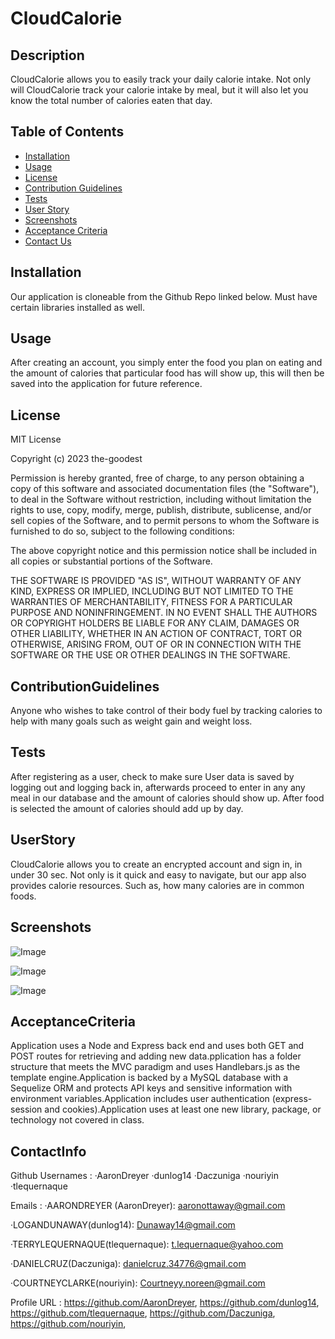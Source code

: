 # CloudCalorie 
  ## Description
  CloudCalorie allows you to easily track your daily calorie intake. Not only will CloudCalorie track your calorie intake by meal, but it will also let you know the total number of calories eaten that day. 

  ## Table of Contents
  
  - [Installation](#installation)
  - [Usage](#usage)
  - [License](#license)
  - [Contribution Guidelines](#contributionguidelines)
  - [Tests](#tests)
  - [User Story](#UserStory)
  - [Screenshots](#Screenshots)
  - [Acceptance Criteria](#AcceptanceCriteria)
  - [Contact Us](#contactinfo)
  
## Installation
  Our application is cloneable from the Github Repo linked below. Must have certain libraries installed as well. 

## Usage
  After creating an account, you simply enter the food you plan on eating and the amount of calories that particular food has will show up, this will then be saved into the application for future reference.
 
## License
  MIT License

Copyright (c) 2023 the-goodest

Permission is hereby granted, free of charge, to any person obtaining a copy
of this software and associated documentation files (the "Software"), to deal
in the Software without restriction, including without limitation the rights
to use, copy, modify, merge, publish, distribute, sublicense, and/or sell
copies of the Software, and to permit persons to whom the Software is
furnished to do so, subject to the following conditions:

The above copyright notice and this permission notice shall be included in all
copies or substantial portions of the Software.

THE SOFTWARE IS PROVIDED "AS IS", WITHOUT WARRANTY OF ANY KIND, EXPRESS OR
IMPLIED, INCLUDING BUT NOT LIMITED TO THE WARRANTIES OF MERCHANTABILITY,
FITNESS FOR A PARTICULAR PURPOSE AND NONINFRINGEMENT. IN NO EVENT SHALL THE
AUTHORS OR COPYRIGHT HOLDERS BE LIABLE FOR ANY CLAIM, DAMAGES OR OTHER
LIABILITY, WHETHER IN AN ACTION OF CONTRACT, TORT OR OTHERWISE, ARISING FROM,
OUT OF OR IN CONNECTION WITH THE SOFTWARE OR THE USE OR OTHER DEALINGS IN THE
SOFTWARE.

## ContributionGuidelines
  Anyone who wishes to take control of their body fuel by tracking calories to help with many goals such as weight gain and weight loss.

## Tests
  After registering as a user, check to make sure User data is saved by logging out and logging back in, afterwards proceed to enter in any any meal in our database and the amount of calories should show up. After food is selected the amount of calories should add up by day.

## UserStory
  CloudCalorie allows you to create an encrypted account and sign in, in under 30 sec. Not only is it quick and easy to navigate, but our app also provides calorie resources. Such as, how many calories are in common foods. 

## Screenshots

![Image](./public/assets/localhost_3001_login.png)

![Image](./public/assets/localhost_3001_homepage.png)

![Image](./public/assets/localhost_3001_calorie.png)

## AcceptanceCriteria
  Application uses a Node and Express back end and uses both GET and POST routes for retrieving and adding new data.pplication has a folder structure that meets the MVC paradigm and uses Handlebars.js as the template engine.Application is backed by a MySQL database with a Sequelize ORM and protects API keys and sensitive information with environment variables.Application includes user authentication (express-session and cookies).Application uses at least one new library, package, or technology not covered in class.


## ContactInfo
Github Usernames : 
·AaronDreyer 
·dunlog14 
·Daczuniga
·nouriyin 
·tlequernaque

Emails : 
·AARONDREYER (AaronDreyer): aaronottaway@gmail.com

·LOGANDUNAWAY(dunlog14): Dunaway14@gmail.com

·TERRYLEQUERNAQUE(tlequernaque): t.lequernaque@yahoo.com

·DANIELCRUZ(Daczuniga): danielcruz.34776@gmail.com

·COURTNEYCLARKE(nouriyin): Courtneyy.noreen@gmail.com



Profile URL : 
https://github.com/AaronDreyer, 
https://github.com/dunlog14, https://github.com/tlequernaque,
https://github.com/Daczuniga, https://github.com/nouriyin, 
